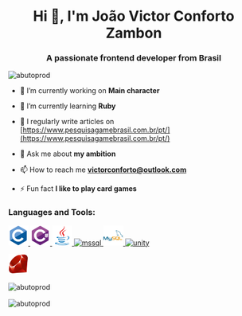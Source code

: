 <h1 align="center">Hi 👋, I'm João Victor Conforto Zambon</h1>
<h3 align="center">A passionate frontend developer from Brasil</h3>

<p align="left"> <img src="https://komarev.com/ghpvc/?username=abutoprod&label=Profile%20views&color=0e75b6&style=flat" alt="abutoprod" /> </p>

- 🔭 I’m currently working on **Main character**

- 🌱 I’m currently learning **Ruby**

- 📝 I regularly write articles on [https://www.pesquisagamebrasil.com.br/pt/](https://www.pesquisagamebrasil.com.br/pt/)

- 💬 Ask me about **my ambition**

- 📫 How to reach me **victorconforto@outlook.com**

- ⚡ Fun fact **I like to play card games**



<h3 align="left">Languages and Tools:</h3>
<p align="left"> <a href="https://www.cprogramming.com/" target="_blank" rel="noreferrer"> <img src="https://raw.githubusercontent.com/devicons/devicon/master/icons/c/c-original.svg" alt="c" width="40" height="40"/> </a> <a href="https://www.w3schools.com/cs/" target="_blank" rel="noreferrer"> <img src="https://raw.githubusercontent.com/devicons/devicon/master/icons/csharp/csharp-original.svg" alt="csharp" width="40" height="40"/> </a>   <a href="https://www.java.com" target="_blank" rel="noreferrer"> <img src="https://raw.githubusercontent.com/devicons/devicon/master/icons/java/java-original.svg" alt="java" width="40" height="40"/> </a> <a href="https://www.microsoft.com/en-us/sql-server" target="_blank" rel="noreferrer"> <img src="https://www.svgrepo.com/show/303229/microsoft-sql-server-logo.svg" alt="mssql" width="40" height="40"/> </a> <a href="https://www.mysql.com/" target="_blank" rel="noreferrer"> <img src="https://raw.githubusercontent.com/devicons/devicon/master/icons/mysql/mysql-original-wordmark.svg" alt="mysql" width="40" height="40"/> </a> <a href="https://unity.com/" target="_blank" rel="noreferrer"> <img src="https://www.vectorlogo.zone/logos/unity3d/unity3d-icon.svg" alt="unity" width="40" height="40"/> </a>

<a href="https://www.ruby-lang.org/pt/documentation/" target="_blank" rel="noreferrer"> <img src="https://raw.githubusercontent.com/devicons/devicon/master/icons/ruby/ruby-original.svg" alt="ruby" width="40" height="40"/> </a>
</p>


<p><img align="center" src="https://github-readme-stats.vercel.app/api/top-langs?username=abutoprod&show_icons=true&locale=en&layout=compact" alt="abutoprod" /></p>
<p><img align="center" src="https://github-readme-streak-stats.herokuapp.com/?user=abutoprod&" alt="abutoprod" /></p>

<!---
Abutoprod/Abutoprod is a ✨ special ✨ repository because its `README.md` (this file) appears on your GitHub profile.
You can click the Preview link to take a look at your changes.
--->
